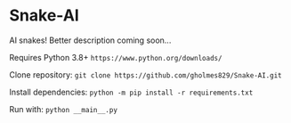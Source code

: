 # Snake-AI
AI snakes! Better description coming soon...

Requires Python 3.8+ `https://www.python.org/downloads/`

Clone repository: `git clone https://github.com/gholmes829/Snake-AI.git`

Install dependencies: `python -m pip install -r requirements.txt`

Run with: `python __main__.py`


